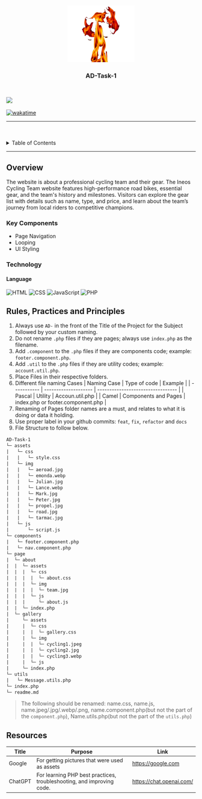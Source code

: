 <a name="readme-top">

<br/>

<br />
<div align="center">
  <a href="https://github.com/Garlynd/">
  <!-- TODO: If you want to add logo or banner you can add it here -->
    <img src="./assets/img/ignite.png" alt="ignite" width="180" height="150">
  </a>
<!-- TODO: Change Title to the name of the title of your Project -->
  <h3 align="center">AD-Task-1</h3>
</div>

<br />

<!-- TODO: Change the zyx-0314 into your github username  -->
<!-- TODO: Change the WD-Template-Project into the same name of your folder -->

![](https://visit-counter.vercel.app/counter.png?page=Garlynd/AD-CI4-Template-Project)

[![wakatime](https://wakatime.com/badge/user/018dd99a-4985-4f98-8216-6ca6fe2ce0f8/project/63501637-9a31-42f0-960d-4d0ab47977f8.svg)](https://wakatime.com/badge/user/018dd99a-4985-4f98-8216-6ca6fe2ce0f8/project/63501637-9a31-42f0-960d-4d0ab47977f8)

---

<br />
<br />

<!-- TODO: If you want to add more layers for your readme -->
<details>
  <summary>Table of Contents</summary>
  <ol>
    <li>
      <a href="#overview">Overview</a>
      <ol>
        <li>
          <a href="#key-components">Key Components</a>
        </li>
        <li>
          <a href="#technology">Technology</a>
        </li>
      </ol>
    </li>
    <li>
      <a href="#rule,-practices-and-principles">Rules, Practices and Principles</a>
    </li>
    <li>
      <a href="#resources">Resources</a>
    </li>
  </ol>
</details>

---

## Overview

<!-- TODO: To be changed -->
<!-- The following are just sample -->

The website is about a professional cycling team and their gear. The Ineos Cycling Team website features high-performance road bikes, essential gear, and the team's history and milestones. Visitors can explore the gear list with details such as name, type, and price, and learn about the team’s journey from local riders to competitive champions.

### Key Components

<!-- TODO: List of Key Components -->
<!-- The following are just sample -->

- Page Navigation
- Looping
- UI Styling

### Technology

<!-- TODO: List of Technology Used -->
#### Language
![HTML](https://img.shields.io/badge/HTML-E34F26?style=for-the-badge&logo=html5&logoColor=white)
![CSS](https://img.shields.io/badge/CSS-1572B6?style=for-the-badge&logo=css3&logoColor=white)
![JavaScript](https://img.shields.io/badge/JavaScript-F7DF1E?style=for-the-badge&logo=javascript&logoColor=white)
![PHP](https://img.shields.io/badge/PHP-777BB4?style=for-the-badge&logo=php&logoColor=white)

## Rules, Practices and Principles

<!-- Do not Change this -->

1. Always use `AD-` in the front of the Title of the Project for the Subject followed by your custom naming.
2. Do not rename `.php` files if they are pages; always use `index.php` as the filename.
3. Add `.component` to the `.php` files if they are components code; example: `footer.component.php`.
4. Add `.util` to the `.php` files if they are utility codes; example: `account.util.php`.
5. Place Files in their respective folders.
6. Different file naming Cases
   | Naming Case | Type of code         | Example                           |
   | ----------- | -------------------- | --------------------------------- |
   | Pascal      | Utility              | Accoun.util.php                   |
   | Camel       | Components and Pages | index.php or footer.component.php |
8. Renaming of Pages folder names are a must, and relates to what it is doing or data it holding.
9. Use proper label in your github commits: `feat`, `fix`, `refactor` and `docs`
10. File Structure to follow below.

```
AD-Task-1
└─ assets
|   └─ css
|   |   └─ style.css
|   └─ img
|   |   └─ aeroad.jpg
|   |   └─ emonda.webp
|   |   └─ Julian.jpg
|   |   └─ Lance.webp
|   |   └─ Mark.jpg
|   |   └─ Peter.jpg
|   |   └─ propel.jpg
|   |   └─ road.jpg
|   |   └─ tarmac.jpg
|   └─ js
|       └─ script.js
└─ components
|   └─ footer.component.php
|   └─ nav.component.php
└─ page
|  └─ about
|  |  └─ assets
|  |  |  └─ css
|  |  |  |  └─ about.css
|  |  |  └─ img
|  |  |  |  └─ team.jpg
|  |  |  └─ js
|  |  |     └─ about.js
|  |  └─ index.php
|  └─ gallery
|     └─ assets
|     |  └─ css
|     |  |  └─ gallery.css
|     |  └─ img
|     |  |  └─ cycling1.jpeg
|     |  |  └─ cycling2.jpg
|     |  |  └─ cycling3.webp
|     |  └─ js
|     └─ index.php
└─ utils
|   └─ Message.utils.php
└─ index.php
└─ readme.md
```
> The following should be renamed: name.css, name.js, name.jpeg/.jpg/.webp/.png, name.component.php(but not the part of the `component.php`), Name.utils.php(but not the part of the `utils.php`)

## Resources

<!-- TODO: Add References -->

| Title        | Purpose                                                                       | Link                     |
| ------------ | ----------------------------------------------------------------------------- | ------------------------ |
| Google       | For getting pictures that were used as assets                                 | https://google.com       |
| ChatGPT      | For learning PHP best practices, troubleshooting, and improving code.         | https://chat.openai.com/ |
